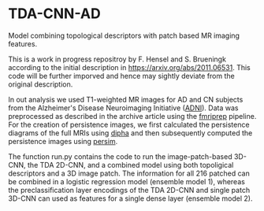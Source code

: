 # TDA-CNN-AD
Model combining topological descriptors with patch based MR imaging features.

This is a work in progress repositroy by F. Hensel and S. Brueningk according to the initial description in https://arxiv.org/abs/2011.06531. This code will be further imporved and hence may sightly deviate from the original description. 

In out analysis we used T1-weighted MR images for AD and CN subjects from the Alzheimer's Disease Neuroimaging Initiative ([ADNI](http://adni.loni.usc.edu)). Data was preprocessed as described in the archive article using the [fmriprep](https://github.com/nipreps/fmriprep) pipeline. For the creation of persistence images, we first calculated the persistence diagrams of the full MRIs using [dipha](https://github.com/DIPHA/dipha) and then subsequently computed the persistence images using [persim](https://github.com/scikit-tda/persim).

The function run.py contains the code to run the image-patch-based 3D-CNN, the TDA 2D-CNN, and a combined model using both topoligical descriptors and a 3D image patch. The information for all 216 patched can be combined in a logistic regression model (ensemble model 1), whereas the preclassification layer encodings of the TDA 2D-CNN and single patch 3D-CNN can used as features for a single dense layer (ensemble model 2). 




